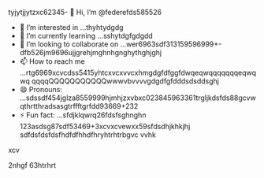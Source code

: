 tyjytjjytzxc62345- 👋 Hi, I’m @federefds585526
- 👀 I’m interested in ...thyhtydgdg
- 🌱 I’m currently learning ...sshytdgfgdgdd
- 💞️ I’m looking to collaborate on ...wer6963sdf313159596999+-dfb526jm9696ujjgrehjmghnhgnghythghjghj
- 📫 How to reach me ...rtg6969xcvcdss5415yhtcxvcxvvcxhmgdgfdfggfdwqeqwqqqqqqqeqwqwq    qqqqQQQQQQQQQQQwwwvbvvvvgdgdfgfdddsdsddsghj
- 😄 Pronouns: ...sdssdf454jglza8559999hjmhjzxvbxc023845963361trgljkdsfds88gcvwqthrtthradsasgtrffftgrfdd93669+232
- ⚡ Fun fact: ...sfdjklqwrq26fdsfsghnghn
123asdsg87sdf53469+3xcvxcvewxx59sfdsdhjkhkjhj
  sdfdsfdsfdsfhdfdfhhdfhryhtrhtrbgvc  vvhk
<!---456115426hhggfdgfdfg
federefds/federefds is a ✨ special ✨ repository because its `README.md` (11this file) appears on your GitHub profjllil26e.fgfgfg1052
You can click the Preview link to take a look at your changes.450225
--->xcv
2nhgf
63htrhrt
